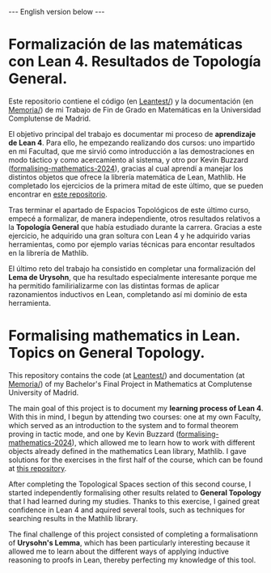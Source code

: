 --- English version below ---

# Formalización de las matemáticas con Lean 4. Resultados de Topología General.

Este repositorio contiene el código (en [Leantest/](https://github.com/pepamontero/tfg-topologia-lean4/tree/main/Leantest)) y la documentación (en [Memoria/](https://github.com/pepamontero/tfg-topologia-lean4/tree/main/Leantest)) de mi
Trabajo de Fin de Grado en Matemáticas en la Universidad Complutense de Madrid.

El objetivo principal del trabajo es documentar mi proceso de **aprendizaje de Lean 4**.
Para ello, he empezando realizando dos cursos: uno impartido en mi Facultad, que me sirvió como introducción a las
demostraciones en modo táctico y como acercamiento al sistema,
y otro por Kevin Buzzard ([formalising-mathematics-2024](https://github.com/ImperialCollegeLondon/formalising-mathematics-2024/tree/main)),
gracias al cual aprendí a manejar los distintos objetos que ofrece la librería matemática de Lean, Mathlib.
He completado los ejercicios de la primera mitad de este último, que se pueden encontrar en [este repositorio]( https://github.com/pepamontero/Lean4-Buzzard-Exercises).

Tras terminar el apartado de Espacios Topológicos de este último curso, empecé a
formalizar, de manera independiente, otros resultados relativos a la **Topología General**
que había estudiado durante la carrera. Gracias a este ejercicio, he adquirido una gran soltura con Lean 4
y he adquirido varias herramientas, como por ejemplo varias técnicas para
encontar resultados en la librería de Mathlib.

El último reto del trabajo ha consistido en completar una formalización del **Lema de Urysohn**,
que ha resultado especialmente interesante porque me ha permitido familirializarme con
las distintas formas de aplicar razonamientos inductivos en Lean, completando así
mi dominio de esta herramienta.


# Formalising mathematics in Lean. Topics on General Topology.

This repository contains the code (at [Leantest/](https://github.com/pepamontero/tfg-topologia-lean4/tree/main/Leantest)) and documentation (at [Memoria/](https://github.com/pepamontero/tfg-topologia-lean4/tree/main/Leantest))
of my Bachelor's Final Project in Mathematics at Complutense University of Madrid.

The main goal of this project is to document my **learning process of Lean 4**.
With this in mind, I begun by attending two courses:
one at my own Faculty, which served as an introduction to the system and to formal theorem proving in tactic mode,
and one by Kevin Buzzard ([formalising-mathematics-2024](https://github.com/ImperialCollegeLondon/formalising-mathematics-2024/tree/main)),
which allowed me to learn how to work with different objects already defined in the mathematics Lean library, Mathlib.
I gave solutions for the exercises in the first half of the course, which can be found at [this repository]( https://github.com/pepamontero/Lean4-Buzzard-Exercises).

After completing the Topological Spaces section of this second course, I started independently formalising 
other results related to **General Topology** that I had learned during my studies.
Thanks to this exercise, I gained great confidence in Lean 4 and aquired several tools,
such as techniques for searching results in the Mathlib library.

The final challenge of this project consisted of completing a formalisationn of **Urysohn's Lemma**,
which has been particularly interesting because it allowed me to learn about
the different ways of applying inductive reasoning to proofs in Lean, thereby
perfecting my knowledge of this tool.

